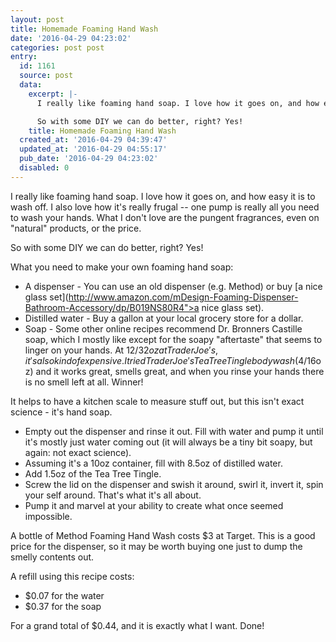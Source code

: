 ```yaml
---
layout: post
title: Homemade Foaming Hand Wash
date: '2016-04-29 04:23:02'
categories: post post
entry:
  id: 1161
  source: post
  data:
    excerpt: |-
      I really like foaming hand soap. I love how it goes on, and how easy it is to wash off. I also love how it's really frugal -- one pump is really all you need to wash your hands. What I don't love are the pungent fragrances, even on "natural" products, or the price.

      So with some DIY we can do better, right? Yes!
    title: Homemade Foaming Hand Wash
  created_at: '2016-04-29 04:39:47'
  updated_at: '2016-04-29 04:55:17'
  pub_date: '2016-04-29 04:23:02'
  disabled: 0
---
```


I really like foaming hand soap. I love how it goes on, and how easy it is to wash off. I also love how it's really frugal -- one pump is really all you need to wash your hands. What I don't love are the pungent fragrances, even on "natural" products, or the price.

So with some DIY we can do better, right? Yes!

What you need to make your own foaming hand soap:

- A dispenser - You can use an old dispenser (e.g. Method) or buy [a nice glass set](http://www.amazon.com/mDesign-Foaming-Dispenser-Bathroom-Accessory/dp/B019NS80R4">a nice glass set).
- Distilled water - Buy a gallon at your local grocery store for a dollar.
- Soap - Some other online recipes recommend Dr. Bronners Castille soap, which I mostly like except for the soapy "aftertaste" that seems to linger on your hands. At $12/32oz at Trader Joe's, it's also kind of expensive. I tried Trader Joe's Tea Tree Tingle body wash ($4/16oz) and it works great, smells great, and when you rinse your hands there is no smell left at all. Winner!

It helps to have a kitchen scale to measure stuff out, but this isn't exact science - it's hand soap.

- Empty out the dispenser and rinse it out. Fill with water and pump it until it's mostly just water coming out (it will always be a tiny bit soapy, but again: not exact science).
- Assuming it's a 10oz container, fill with 8.5oz of distilled water.
- Add 1.5oz of the Tea Tree Tingle.
- Screw the lid on the dispenser and swish it around, swirl it, invert it, spin your self around. That's what it's all about.
- Pump it and marvel at your ability to create what once seemed impossible.

A bottle of Method Foaming Hand Wash costs $3 at Target. This is a good price for the dispenser, so it may be worth buying one just to dump the smelly contents out.

A refill using this recipe costs:

- $0.07 for the water
- $0.37 for the soap

For a grand total of $0.44, and it is exactly what I want. Done!
